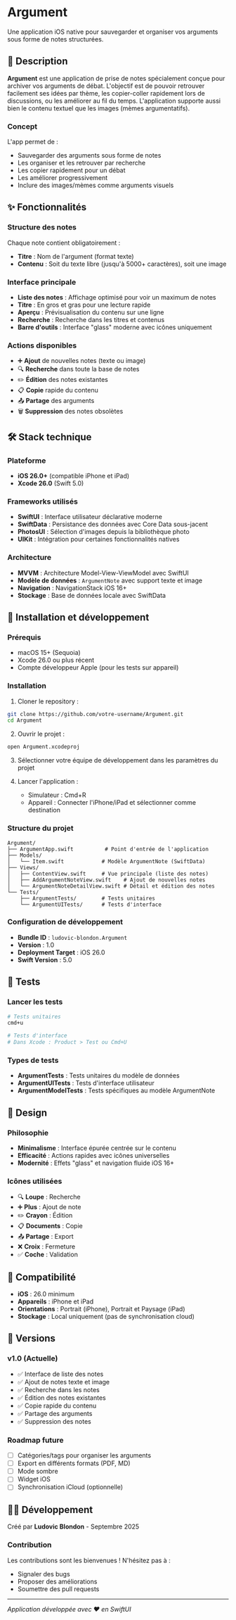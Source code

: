 # Argument

Une application iOS native pour sauvegarder et organiser vos arguments sous forme de notes structurées.

## 📝 Description

**Argument** est une application de prise de notes spécialement conçue pour archiver vos arguments de débat. L'objectif est de pouvoir retrouver facilement ses idées par thème, les copier-coller rapidement lors de discussions, ou les améliorer au fil du temps. L'application supporte aussi bien le contenu textuel que les images (mèmes argumentatifs).

### Concept

L'app permet de :
- Sauvegarder des arguments sous forme de notes
- Les organiser et les retrouver par recherche
- Les copier rapidement pour un débat
- Les améliorer progressivement
- Inclure des images/mèmes comme arguments visuels

## ✨ Fonctionnalités

### Structure des notes
Chaque note contient obligatoirement :
- **Titre** : Nom de l'argument (format texte)
- **Contenu** : Soit du texte libre (jusqu'à 5000+ caractères), soit une image

### Interface principale
- **Liste des notes** : Affichage optimisé pour voir un maximum de notes
- **Titre** : En gros et gras pour une lecture rapide
- **Aperçu** : Prévisualisation du contenu sur une ligne
- **Recherche** : Recherche dans les titres et contenus
- **Barre d'outils** : Interface "glass" moderne avec icônes uniquement

### Actions disponibles
- ➕ **Ajout** de nouvelles notes (texte ou image)
- 🔍 **Recherche** dans toute la base de notes
- ✏️ **Édition** des notes existantes
- 📋 **Copie** rapide du contenu
- 📤 **Partage** des arguments
- 🗑️ **Suppression** des notes obsolètes

## 🛠 Stack technique

### Plateforme
- **iOS 26.0+** (compatible iPhone et iPad)
- **Xcode 26.0** (Swift 5.0)

### Frameworks utilisés
- **SwiftUI** : Interface utilisateur déclarative moderne
- **SwiftData** : Persistance des données avec Core Data sous-jacent
- **PhotosUI** : Sélection d'images depuis la bibliothèque photo
- **UIKit** : Intégration pour certaines fonctionnalités natives

### Architecture
- **MVVM** : Architecture Model-View-ViewModel avec SwiftUI
- **Modèle de données** : `ArgumentNote` avec support texte et image
- **Navigation** : NavigationStack iOS 16+
- **Stockage** : Base de données locale avec SwiftData

## 🚀 Installation et développement

### Prérequis
- macOS 15+ (Sequoia)
- Xcode 26.0 ou plus récent
- Compte développeur Apple (pour les tests sur appareil)

### Installation
1. Cloner le repository :
```bash
git clone https://github.com/votre-username/Argument.git
cd Argument
```

2. Ouvrir le projet :
```bash
open Argument.xcodeproj
```

3. Sélectionner votre équipe de développement dans les paramètres du projet

4. Lancer l'application :
   - Simulateur : Cmd+R
   - Appareil : Connecter l'iPhone/iPad et sélectionner comme destination

### Structure du projet
```
Argument/
├── ArgumentApp.swift          # Point d'entrée de l'application
├── Models/
│   └── Item.swift            # Modèle ArgumentNote (SwiftData)
├── Views/
│   ├── ContentView.swift     # Vue principale (liste des notes)
│   ├── AddArgumentNoteView.swift    # Ajout de nouvelles notes
│   └── ArgumentNoteDetailView.swift # Détail et édition des notes
└── Tests/
    ├── ArgumentTests/        # Tests unitaires
    └── ArgumentUITests/      # Tests d'interface
```

### Configuration de développement
- **Bundle ID** : `ludovic-blondon.Argument`
- **Version** : 1.0
- **Deployment Target** : iOS 26.0
- **Swift Version** : 5.0

## 🧪 Tests

### Lancer les tests
```bash
# Tests unitaires
cmd+u

# Tests d'interface
# Dans Xcode : Product > Test ou Cmd+U
```

### Types de tests
- **ArgumentTests** : Tests unitaires du modèle de données
- **ArgumentUITests** : Tests d'interface utilisateur
- **ArgumentModelTests** : Tests spécifiques au modèle ArgumentNote

## 🎨 Design

### Philosophie
- **Minimalisme** : Interface épurée centrée sur le contenu
- **Efficacité** : Actions rapides avec icônes universelles
- **Modernité** : Effets "glass" et navigation fluide iOS 16+

### Icônes utilisées
- 🔍 **Loupe** : Recherche
- ➕ **Plus** : Ajout de note
- ✏️ **Crayon** : Édition
- 📋 **Documents** : Copie
- 📤 **Partage** : Export
- ❌ **Croix** : Fermeture
- ✅ **Coche** : Validation

## 📱 Compatibilité

- **iOS** : 26.0 minimum
- **Appareils** : iPhone et iPad
- **Orientations** : Portrait (iPhone), Portrait et Paysage (iPad)
- **Stockage** : Local uniquement (pas de synchronisation cloud)

## 🔄 Versions

### v1.0 (Actuelle)
- ✅ Interface de liste des notes
- ✅ Ajout de notes texte et image
- ✅ Recherche dans les notes
- ✅ Édition des notes existantes
- ✅ Copie rapide du contenu
- ✅ Partage des arguments
- ✅ Suppression des notes

### Roadmap future
- ☐ Catégories/tags pour organiser les arguments
- ☐ Export en différents formats (PDF, MD)
- ☐ Mode sombre
- ☐ Widget iOS
- ☐ Synchronisation iCloud (optionnelle)

## 👨‍💻 Développement

Créé par **Ludovic Blondon** - Septembre 2025

### Contribution
Les contributions sont les bienvenues ! N'hésitez pas à :
- Signaler des bugs
- Proposer des améliorations
- Soumettre des pull requests

---

*Application développée avec ❤️ en SwiftUI*
